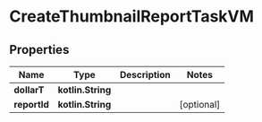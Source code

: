 
# CreateThumbnailReportTaskVM

## Properties
Name | Type | Description | Notes
------------ | ------------- | ------------- | -------------
**dollarT** | **kotlin.String** |  | 
**reportId** | **kotlin.String** |  |  [optional]



